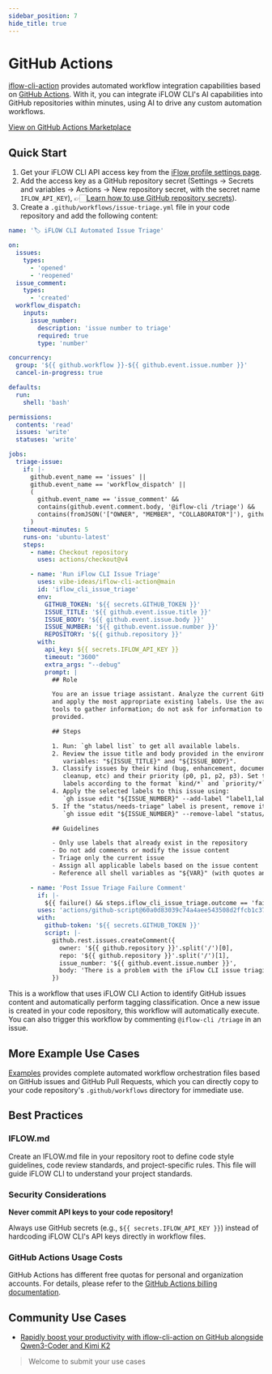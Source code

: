 ```yaml
---
sidebar_position: 7
hide_title: true
---
```


# GitHub Actions

[iflow-cli-action](https://github.com/marketplace/actions/iflow-cli-action) provides automated workflow integration capabilities based on [GitHub Actions](https://docs.github.com/en/actions/get-started/quickstart). With it, you can integrate iFLOW CLI's AI capabilities into GitHub repositories within minutes, using AI to drive any custom automation workflows.

[View on GitHub Actions Marketplace](https://github.com/marketplace/actions/iflow-cli-action)

## Quick Start

1. Get your iFLOW CLI API access key from the [iFlow profile settings page](https://iflow.cn/?open=setting).
2. Add the access key as a GitHub repository secret (Settings -> Secrets and variables -> Actions -> New repository secret, with the secret name `IFLOW_API_KEY`), 👉🏻[Learn how to use GitHub repository secrets](https://docs.github.com/en/actions/how-tos/write-workflows/choose-what-workflows-do/use-secrets)).
3. Create a `.github/workflows/issue-triage.yml` file in your code repository and add the following content:

```yaml
name: '🏷️ iFLOW CLI Automated Issue Triage'

on:
  issues:
    types:
      - 'opened'
      - 'reopened'
  issue_comment:
    types:
      - 'created'
  workflow_dispatch:
    inputs:
      issue_number:
        description: 'issue number to triage'
        required: true
        type: 'number'

concurrency:
  group: '${{ github.workflow }}-${{ github.event.issue.number }}'
  cancel-in-progress: true

defaults:
  run:
    shell: 'bash'

permissions:
  contents: 'read'
  issues: 'write'
  statuses: 'write'

jobs:
  triage-issue:
    if: |-
      github.event_name == 'issues' ||
      github.event_name == 'workflow_dispatch' ||
      (
        github.event_name == 'issue_comment' &&
        contains(github.event.comment.body, '@iflow-cli /triage') &&
        contains(fromJSON('["OWNER", "MEMBER", "COLLABORATOR"]'), github.event.comment.author_association)
      )
    timeout-minutes: 5
    runs-on: 'ubuntu-latest'
    steps:
      - name: Checkout repository
        uses: actions/checkout@v4

      - name: 'Run iFlow CLI Issue Triage'
        uses: vibe-ideas/iflow-cli-action@main
        id: 'iflow_cli_issue_triage'
        env:
          GITHUB_TOKEN: '${{ secrets.GITHUB_TOKEN }}'
          ISSUE_TITLE: '${{ github.event.issue.title }}'
          ISSUE_BODY: '${{ github.event.issue.body }}'
          ISSUE_NUMBER: '${{ github.event.issue.number }}'
          REPOSITORY: '${{ github.repository }}'
        with:
          api_key: ${{ secrets.IFLOW_API_KEY }}
          timeout: "3600"
          extra_args: "--debug"
          prompt: |
            ## Role

            You are an issue triage assistant. Analyze the current GitHub issue
            and apply the most appropriate existing labels. Use the available
            tools to gather information; do not ask for information to be
            provided.

            ## Steps

            1. Run: `gh label list` to get all available labels.
            2. Review the issue title and body provided in the environment
               variables: "${ISSUE_TITLE}" and "${ISSUE_BODY}".
            3. Classify issues by their kind (bug, enhancement, documentation,
               cleanup, etc) and their priority (p0, p1, p2, p3). Set the
               labels according to the format `kind/*` and `priority/*` patterns.
            4. Apply the selected labels to this issue using:
               `gh issue edit "${ISSUE_NUMBER}" --add-label "label1,label2"`
            5. If the "status/needs-triage" label is present, remove it using:
               `gh issue edit "${ISSUE_NUMBER}" --remove-label "status/needs-triage"`

            ## Guidelines

            - Only use labels that already exist in the repository
            - Do not add comments or modify the issue content
            - Triage only the current issue
            - Assign all applicable labels based on the issue content
            - Reference all shell variables as "${VAR}" (with quotes and braces)

      - name: 'Post Issue Triage Failure Comment'
        if: |-
          ${{ failure() && steps.iflow_cli_issue_triage.outcome == 'failure' }}
        uses: 'actions/github-script@60a0d83039c74a4aee543508d2ffcb1c3799cdea'
        with:
          github-token: '${{ secrets.GITHUB_TOKEN }}'
          script: |-
            github.rest.issues.createComment({
              owner: '${{ github.repository }}'.split('/')[0],
              repo: '${{ github.repository }}'.split('/')[1],
              issue_number: '${{ github.event.issue.number }}',
              body: 'There is a problem with the iFlow CLI issue triaging. Please check the [action logs](${{ github.server_url }}/${{ github.repository }}/actions/runs/${{ github.run_id }}) for details.'
            })
```

This is a workflow that uses iFLOW CLI Action to identify GitHub issues content and automatically perform tagging classification. Once a new issue is created in your code repository, this workflow will automatically execute. You can also trigger this workflow by commenting `@iflow-cli /triage` in an issue.

## More Example Use Cases

[Examples](https://github.com/iflow-ai/iflow-cli-action/tree/main/examples) provides complete automated workflow orchestration files based on GitHub issues and GitHub Pull Requests, which you can directly copy to your code repository's `.github/workflows` directory for immediate use.

## Best Practices

### IFLOW.md

Create an IFLOW.md file in your repository root to define code style guidelines, code review standards, and project-specific rules. This file will guide iFLOW CLI to understand your project standards.

### Security Considerations

**Never commit API keys to your code repository!**

Always use GitHub secrets (e.g., `${{ secrets.IFLOW_API_KEY }}`) instead of hardcoding iFLOW CLI's API keys directly in workflow files.

### GitHub Actions Usage Costs

GitHub Actions has different free quotas for personal and organization accounts. For details, please refer to the [GitHub Actions billing documentation](https://docs.github.com/en/billing/concepts/product-billing/github-actions).

## Community Use Cases

- [Rapidly boost your productivity with iflow-cli-action on GitHub alongside Qwen3-Coder and Kimi K2](https://shan333.cn/2025/08/16/the-next-level-of-developer-productivity-with-iflow-cli-action/)

> Welcome to submit your use cases

